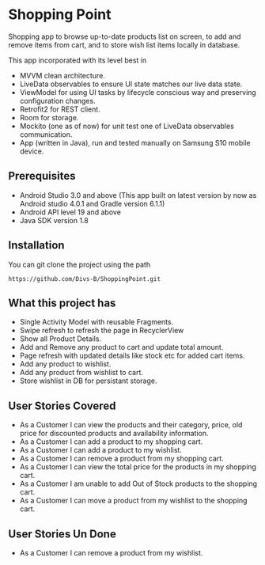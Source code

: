 # Shopping Point

Shopping app to browse up-to-date products list on screen, to add and remove items from cart, and to store wish list items locally in database.

This app incorporated with its level best in 
- MVVM clean architecture.  
- LiveData observables to ensure UI state matches our live data state.
- ViewModel for using UI tasks by lifecycle conscious way and preserving configuration changes.
- Retrofit2 for REST client.
- Room for storage.
- Mockito (one as of now) for unit test one of LiveData observables communication.
- App (written in Java), run and tested manually on Samsung S10 mobile device.

## Prerequisites


- Android Studio 3.0 and above 
  (This app built on latest version by now as Android studio 4.0.1 and Gradle version 6.1.1)
- Android API level 19 and above
- Java SDK version 1.8


## Installation

You can git clone the project using the path

```
https://github.com/Divs-B/ShoppingPoint.git
```
## What this project has

- Single Activity Model with reusable Fragments. 
- Swipe refresh to refresh the page in RecyclerView
- Show all Product Details.
- Add and Remove any product to cart and update total amount.
- Page refresh with updated details like stock etc for added cart items.
- Add any product to wishlist.
- Add any product from wishlist to cart.
- Store wishlist in DB for persistant storage.

## User Stories Covered

-  As a Customer I can view the products and their category, price, old price for discounted products and availability information.
 - As a Customer I can add a product to my shopping cart.
 - As a Customer I can add a product to my wishlist. 
 - As a Customer I can remove a product from my shopping cart. 
 - As a Customer I can view the total price for the products in my shopping cart. 
 - As a Customer I am unable to add Out of Stock products to the shopping cart. 
 - As a Customer I can move a product from my wishlist to the shopping cart.

## User Stories Un Done
 - As a Customer I can remove a product from my wishlist. 